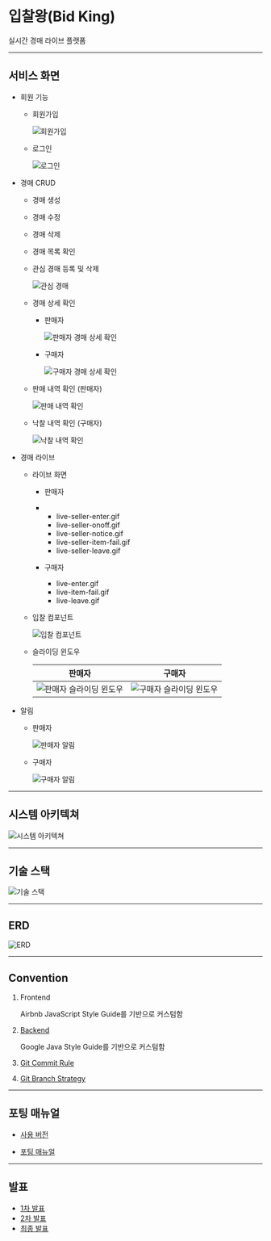 # 입찰왕(Bid King)

실시간 경매 라이브 플랫폼

---

## 서비스 화면

- 회원 기능

  - 회원가입

    ![회원가입](./docs/images/gifs/member/signup.gif)

  - 로그인

    ![로그인](./docs/images/gifs/member/login.gif)

- 경매 CRUD

  - 경매 생성

  - 경매 수정

  - 경매 삭제

  - 경매 목록 확인

  - 관심 경매 등록 및 삭제

    ![관심 경매](./docs/images/gifs/others/like.gif)

  - 경매 상세 확인

    - 판매자

      ![판매자 경매 상세 확인](./docs/images/gifs/auction/auction-detail-seller.gif)

    - 구매자

      ![구매자 경매 상세 확인](./docs/images/gifs/auction/auction-detail.gif)

  - 판매 내역 확인 (판매자)

    ![판매 내역 확인](./docs/images/gifs/auction/auction-detail-seller-after.gif)

  - 낙찰 내역 확인 (구매자)

    ![낙찰 내역 확인](./docs/images/gifs/auction/auction-item-buy.gif)

- 경매 라이브

  - 라이브 화면

    - 판매자

    - - live-seller-enter.gif
      - live-seller-onoff.gif
      - live-seller-notice.gif
      - live-seller-item-fail.gif
      - live-seller-leave.gif

    - 구매자
      - live-enter.gif
      - live-item-fail.gif
      - live-leave.gif
  
  - 입찰 컴포넌트
  
    ![입찰 컴포넌트](./docs/images/gifs/live/others/component.gif)
  
  - 슬라이딩 윈도우
  
    | 판매자                                                       | 구매자                                                       |
    | ------------------------------------------------------------ | ------------------------------------------------------------ |
    | ![판매자 슬라이딩 윈도우](./docs/images/gifs/live/others/sliding-window-seller.gif) | ![구매자 슬라이딩 윈도우](./docs/images/gifs/live/others/sliding-window.gif) |
  
- 알림

  - 판매자

    ![판매자 알림](./docs/images/gifs/others/notification-seller.gif)

  - 구매자

    ![구매자 알림](./docs/images/gifs/others/notification.gif)

---

## 시스템 아키텍쳐

![시스템 아키텍쳐](./docs/images/system_architecture.png)

---

## 기술 스택

![기술 스택](./docs/images/dev_tools.png)

---

## ERD

![ERD](./docs/images/erd.png)

---

## Convention

1. Frontend

   Airbnb JavaScript Style Guide를 기반으로 커스텀함

1. [Backend](./docs/convention/BidkingStyle.xml)

   Google Java Style Guide를 기반으로 커스텀함

1. [Git Commit Rule](./docs/convention/git_convention.md)

1. [Git Branch Strategy](./docs/convention/git_branch.md)

---

## 포팅 매뉴얼

- [사용 버전](./docs/manual/version.md)

- [포팅 매뉴얼](./docs/manual/porting_manual.md)

---

## 발표

- [1차 발표](./docs/presentation/230714_presentation.pdf)
- [2차 발표](./docs/presentation/230728_presentation.pdf)
- [최종 발표](./docs/presentation/230818_presentation.pdf)
